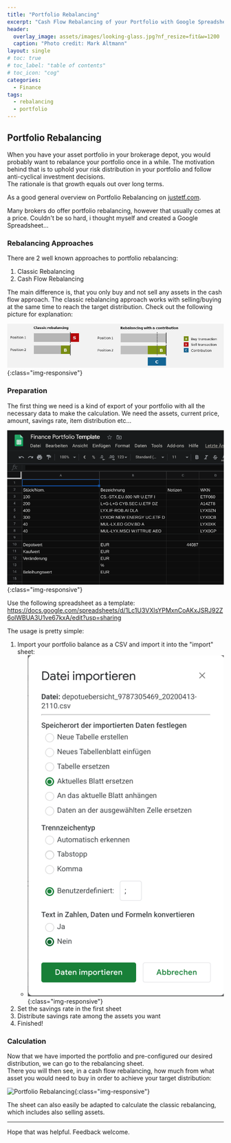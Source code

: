 ```yaml
---
title: "Portfolio Rebalancing"
excerpt: "Cash Flow Rebalancing of your Portfolio with Google Spreadsheets"
header:
  overlay_image: assets/images/looking-glass.jpg?nf_resize=fit&w=1200
  caption: "Photo credit: Mark Altmann"
layout: single
# toc: true
# toc_label: "table of contents"
# toc_icon: "cog"
categories:
  - Finance
tags:
  - rebalancing
  - portfolio
---
```

## Portfolio Rebalancing

When you have your asset portfolio in your brokerage depot, you would probably want to rebalance your portfolio once in a while. The motivation behind that is to uphold your risk distribution in your portfolio and follow anti-cyclical investment decisions.  
The rationale is that growth equals out over long terms.

As a good general overview on Portfolio Rebalancing on [justetf.com](https://www.justetf.com/de-en/academy/what-is-portfolio-rebalancing.html).

Many brokers do offer portfolio rebalancing, however that usually comes at a price. Couldn't be so hard, i thought myself and created a Google Spreadsheet...

### Rebalancing Approaches

There are 2 well known approaches to portfolio rebalancing:

1. Classic Rebalancing
2. Cash Flow Rebalancing

The main difference is, that you only buy and not sell any assets in the cash flow approach. The classic rebalancing approach works with selling/buying at the same time to reach the target distribution. Check out the following picture for explanation:

![Portfolio Rebalancing](/assets/images/cash-flow-rebalancing-en.jpg){:class="img-responsive"}

### Preparation

The first thing we need is a kind of export of your portfolio with all the necessary data to make the calculation. We need the assets, current price, amount, savings rate, item distribution etc...

![Portfolio Import](/assets/images/portfolio_import.png){:class="img-responsive"}

Use the following spreadsheet as a template: <https://docs.google.com/spreadsheets/d/1Lc1U3VXlsYPMxnCoAKxJSRJ92Z6olWBUA3U1ve67kxA/edit?usp=sharing>

The usage is pretty simple:

1. Import your portfolio balance as a CSV and import it into the "import" sheet:
    - ![Portfolio Import Finalize](/assets/images/portfolio_import_finalize.png){:class="img-responsive"}
2. Set the savings rate in the first sheet
3. Distribute savings rate among the assets you want
4. Finished!

### Calculation

Now that we have imported the portfolio and pre-configured our desired distribution, we can go to the rebalancing sheet.  
There you will then see, in a cash flow rebalancing, how much from what asset you would need to buy in order to achieve your target distribution:

![Portfolio Rebalancing](/assets/images/portfolio_rebalancing.png){:class="img-responsive"}

The sheet can also easily be adapted to calculate the classic rebalancing, which includes also selling assets.

---

Hope that was helpful. Feedback welcome.
